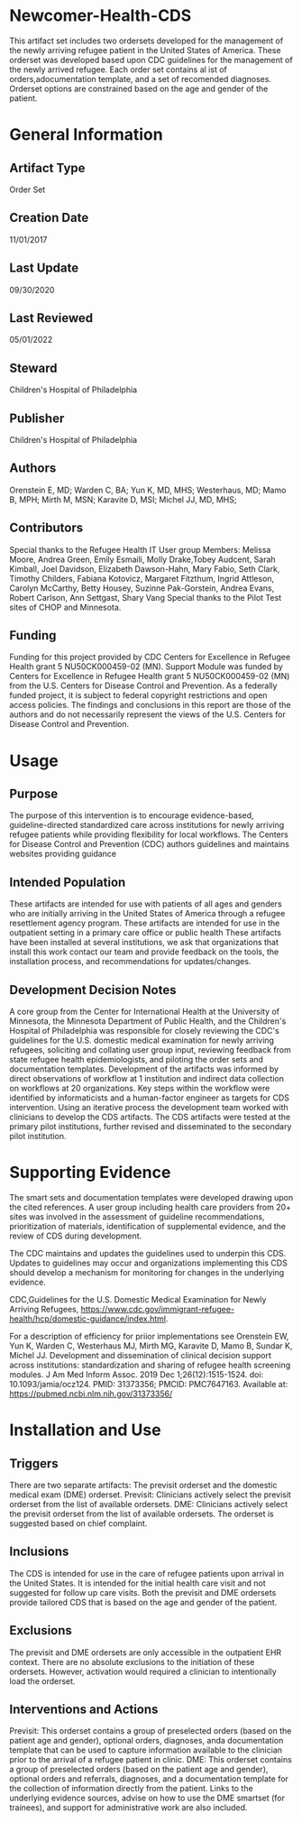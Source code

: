 # Newcomer-Health-CDS
This artifact set includes two ordersets developed for the management of the newly arriving refugee patient in the United States of America. These orderset was developed based upon CDC guidelines for the management of the newly arrived refugee. Each order set contains al ist of orders,adocumentation template, and a set of recomended diagnoses. Orderset options are constrained based on the age and gender of the patient.

# General Information 
## Artifact Type
Order Set
## Creation Date
11/01/2017
## Last Update
09/30/2020
## Last Reviewed 
05/01/2022
## Steward
Children's Hospital of Philadelphia
## Publisher
Children's Hospital of Philadelphia
## Authors
Orenstein E, MD; Warden C, BA; Yun K, MD, MHS; Westerhaus, MD; Mamo B, MPH; Mirth M, MSN; Karavite D, MSI; Michel JJ, MD, MHS;
## Contributors 
Special thanks to the Refugee Health IT User group Members: Melissa Moore, Andrea Green, Emily Esmaili, Molly Drake,Tobey Audcent, Sarah Kimball, Joel Davidson, Elizabeth Dawson-Hahn, Mary Fabio, Seth Clark, Timothy Childers, Fabiana Kotovicz, Margaret Fitzthum, Ingrid Attleson, Carolyn McCarthy, Betty Housey, Suzinne Pak-Gorstein, Andrea Evans, Robert Carlson, Ann Settgast, Shary Vang
Special thanks to the Pilot Test sites of CHOP and Minnesota.
## Funding
Funding for this project provided by CDC Centers for Excellence in Refugee Health grant 5 NU50CK000459-02 (MN).
Support Module was funded by Centers for Excellence in Refugee Health grant 5 NU50CK000459-02 (MN) from the U.S. Centers for Disease Control and Prevention. As a federally funded project, it is subject to federal copyright restrictions and open access policies. The findings and conclusions in this report are those of the authors and do not necessarily represent the views of the U.S. Centers for Disease Control and Prevention.

# Usage
## Purpose
The purpose of this intervention is to encourage evidence-based, guideline-directed standardized care across institutions for newly arriving refugee patients while providing flexibility for local workflows. The Centers for Disease Control and Prevention (CDC) authors guidelines and maintains websites providing guidance

## Intended Population
These artifacts are intended for use with patients of all ages and genders who are initially arriving in the United States of America through a refugee resettlement agency program.
These artifacts are intended for use in the outpatient setting in a primary care office or public health
These artifacts have been installed at several institutions, we ask that organizations that install this work contact our team and provide feedback on the tools, the installation process, and recommendations for updates/changes.

## Development Decision Notes
A core group from the Center for International Health at the University of Minnesota, the Minnesota Department of Public Health, and the Children's Hospital of Philadelphia was responsible for closely reviewing the CDC's guidelines for the U.S. domestic medical examination for newly arriving refugees, soliciting and collating user group input, reviewing feedback from state refugee health epidemiologists, and piloting the order sets and documentation templates. Development of the artifacts was informed by direct observations of workflow at 1 institution and indirect data collection on workflows at 20 organizations. Key steps within the workflow were identified by informaticists and a human-factor engineer as targets for CDS intervention. Using an iterative process the development team worked with clinicians to develop the CDS artifacts. The CDS artifacts were tested at the primary pilot institutions, further revised and disseminated to the secondary pilot institution.

# Supporting Evidence
The smart sets and documentation templates were developed drawing upon the cited references. A user group including health care providers from 20+ sites was involved in the assessment of guideline recommendations, prioritization of materials, identification of supplemental evidence, and the review of CDS during development.

The CDC maintains and updates the guidelines used to underpin this CDS. Updates to guidelines may occur and organizations implementing this CDS should develop a mechanism for monitoring for changes in the underlying evidence.

CDC,Guidelines for the U.S. Domestic Medical Examination for Newly Arriving Refugees, https://www.cdc.gov/immigrant-refugee-health/hcp/domestic-guidance/index.html.

For a description of efficiency for priior implementations see Orenstein EW, Yun K, Warden C, Westerhaus MJ, Mirth MG, Karavite D, Mamo B, Sundar K, Michel JJ. Development and dissemination of clinical decision support across institutions: standardization and sharing of refugee health screening modules. J Am Med Inform Assoc. 2019 Dec 1;26(12):1515-1524. doi: 10.1093/jamia/ocz124. PMID: 31373356; PMCID: PMC7647163. Available at: https://pubmed.ncbi.nlm.nih.gov/31373356/

# Installation and Use
## Triggers
There are two separate artifacts: The previsit orderset and the domestic medical exam (DME) orderset. Previsit: Clinicians actively select the previsit orderset from the list of available ordersets. DME: Clinicians actively select the previsit orderset from the list of available ordersets. The orderset is suggested based on chief complaint.

## Inclusions
The CDS is intended for use in the care of refugee patients upon arrival in the United States. It is intended for the initial health care visit and not suggested for follow up care visits. Both the previsit and DME ordersets provide tailored CDS that is based on the age and gender of the patient.
## Exclusions
The previsit and DME ordersets are only accessible in the outpatient EHR context. There are no absolute exclusions to the initiation of these ordersets. However, activation would required a clinician to intentionally load the orderset.
## Interventions and Actions
Previsit: This orderset contains a group of preselected orders (based on the patient age and gender), optional orders, diagnoses, anda documentation template that can be used to capture information available to the clinician prior to the arrival of a refugee patient in clinic. 
DME: This orderset contains a group of preselected orders (based on the patient age and gender), optional orders and referrals, diagnoses, and a documentation template for the collection of information directly from the patient. Links to the underlying evidence sources, advise on how to use the DME smartset (for trainees), and support for administrative work are also included. 
